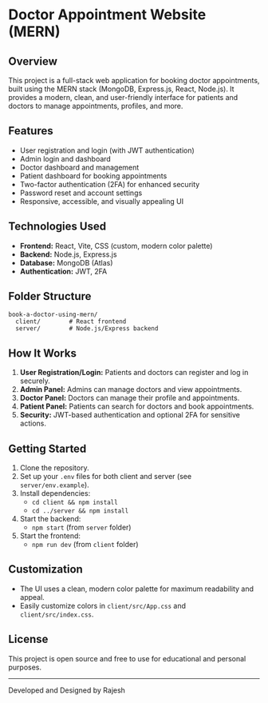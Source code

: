 # Doctor Appointment Website (MERN)

## Overview
This project is a full-stack web application for booking doctor appointments, built using the MERN stack (MongoDB, Express.js, React, Node.js). It provides a modern, clean, and user-friendly interface for patients and doctors to manage appointments, profiles, and more.

## Features
- User registration and login (with JWT authentication)
- Admin login and dashboard
- Doctor dashboard and management
- Patient dashboard for booking appointments
- Two-factor authentication (2FA) for enhanced security
- Password reset and account settings
- Responsive, accessible, and visually appealing UI

## Technologies Used
- **Frontend:** React, Vite, CSS (custom, modern color palette)
- **Backend:** Node.js, Express.js
- **Database:** MongoDB (Atlas)
- **Authentication:** JWT, 2FA

## Folder Structure
```
book-a-doctor-using-mern/
  client/        # React frontend
  server/        # Node.js/Express backend
```

## How It Works
1. **User Registration/Login:** Patients and doctors can register and log in securely.
2. **Admin Panel:** Admins can manage doctors and view appointments.
3. **Doctor Panel:** Doctors can manage their profile and appointments.
4. **Patient Panel:** Patients can search for doctors and book appointments.
5. **Security:** JWT-based authentication and optional 2FA for sensitive actions.

## Getting Started
1. Clone the repository.
2. Set up your `.env` files for both client and server (see `server/env.example`).
3. Install dependencies:
   - `cd client && npm install`
   - `cd ../server && npm install`
4. Start the backend:
   - `npm start` (from `server` folder)
5. Start the frontend:
   - `npm run dev` (from `client` folder)

## Customization
- The UI uses a clean, modern color palette for maximum readability and appeal.
- Easily customize colors in `client/src/App.css` and `client/src/index.css`.

## License
This project is open source and free to use for educational and personal purposes.

---
Developed and Designed by Rajesh
